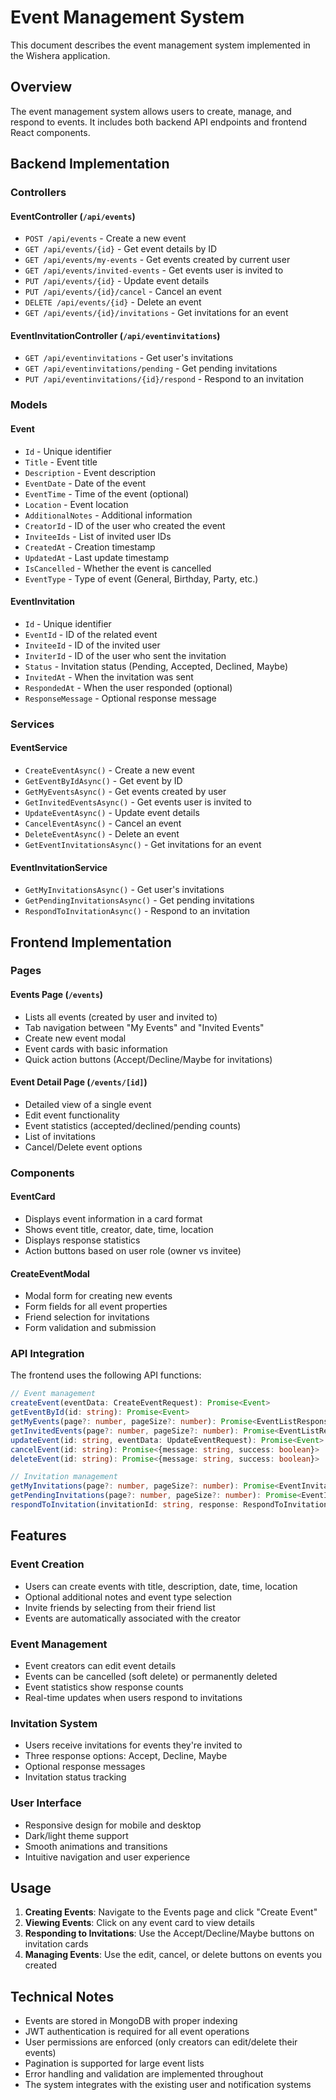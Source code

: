 # Event Management System

This document describes the event management system implemented in the Wishera application.

## Overview

The event management system allows users to create, manage, and respond to events. It includes both backend API endpoints and frontend React components.

## Backend Implementation

### Controllers

#### EventController (`/api/events`)
- `POST /api/events` - Create a new event
- `GET /api/events/{id}` - Get event details by ID
- `GET /api/events/my-events` - Get events created by current user
- `GET /api/events/invited-events` - Get events user is invited to
- `PUT /api/events/{id}` - Update event details
- `PUT /api/events/{id}/cancel` - Cancel an event
- `DELETE /api/events/{id}` - Delete an event
- `GET /api/events/{id}/invitations` - Get invitations for an event

#### EventInvitationController (`/api/eventinvitations`)
- `GET /api/eventinvitations` - Get user's invitations
- `GET /api/eventinvitations/pending` - Get pending invitations
- `PUT /api/eventinvitations/{id}/respond` - Respond to an invitation

### Models

#### Event
- `Id` - Unique identifier
- `Title` - Event title
- `Description` - Event description
- `EventDate` - Date of the event
- `EventTime` - Time of the event (optional)
- `Location` - Event location
- `AdditionalNotes` - Additional information
- `CreatorId` - ID of the user who created the event
- `InviteeIds` - List of invited user IDs
- `CreatedAt` - Creation timestamp
- `UpdatedAt` - Last update timestamp
- `IsCancelled` - Whether the event is cancelled
- `EventType` - Type of event (General, Birthday, Party, etc.)

#### EventInvitation
- `Id` - Unique identifier
- `EventId` - ID of the related event
- `InviteeId` - ID of the invited user
- `InviterId` - ID of the user who sent the invitation
- `Status` - Invitation status (Pending, Accepted, Declined, Maybe)
- `InvitedAt` - When the invitation was sent
- `RespondedAt` - When the user responded (optional)
- `ResponseMessage` - Optional response message

### Services

#### EventService
- `CreateEventAsync()` - Create a new event
- `GetEventByIdAsync()` - Get event by ID
- `GetMyEventsAsync()` - Get events created by user
- `GetInvitedEventsAsync()` - Get events user is invited to
- `UpdateEventAsync()` - Update event details
- `CancelEventAsync()` - Cancel an event
- `DeleteEventAsync()` - Delete an event
- `GetEventInvitationsAsync()` - Get invitations for an event

#### EventInvitationService
- `GetMyInvitationsAsync()` - Get user's invitations
- `GetPendingInvitationsAsync()` - Get pending invitations
- `RespondToInvitationAsync()` - Respond to an invitation

## Frontend Implementation

### Pages

#### Events Page (`/events`)
- Lists all events (created by user and invited to)
- Tab navigation between "My Events" and "Invited Events"
- Create new event modal
- Event cards with basic information
- Quick action buttons (Accept/Decline/Maybe for invitations)

#### Event Detail Page (`/events/[id]`)
- Detailed view of a single event
- Edit event functionality
- Event statistics (accepted/declined/pending counts)
- List of invitations
- Cancel/Delete event options

### Components

#### EventCard
- Displays event information in a card format
- Shows event title, creator, date, time, location
- Displays response statistics
- Action buttons based on user role (owner vs invitee)

#### CreateEventModal
- Modal form for creating new events
- Form fields for all event properties
- Friend selection for invitations
- Form validation and submission

### API Integration

The frontend uses the following API functions:

```typescript
// Event management
createEvent(eventData: CreateEventRequest): Promise<Event>
getEventById(id: string): Promise<Event>
getMyEvents(page?: number, pageSize?: number): Promise<EventListResponse>
getInvitedEvents(page?: number, pageSize?: number): Promise<EventListResponse>
updateEvent(id: string, eventData: UpdateEventRequest): Promise<Event>
cancelEvent(id: string): Promise<{message: string, success: boolean}>
deleteEvent(id: string): Promise<{message: string, success: boolean}>

// Invitation management
getMyInvitations(page?: number, pageSize?: number): Promise<EventInvitationListResponse>
getPendingInvitations(page?: number, pageSize?: number): Promise<EventInvitationListResponse>
respondToInvitation(invitationId: string, response: RespondToInvitationRequest): Promise<EventInvitation>
```

## Features

### Event Creation
- Users can create events with title, description, date, time, location
- Optional additional notes and event type selection
- Invite friends by selecting from their friend list
- Events are automatically associated with the creator

### Event Management
- Event creators can edit event details
- Events can be cancelled (soft delete) or permanently deleted
- Event statistics show response counts
- Real-time updates when users respond to invitations

### Invitation System
- Users receive invitations for events they're invited to
- Three response options: Accept, Decline, Maybe
- Optional response messages
- Invitation status tracking

### User Interface
- Responsive design for mobile and desktop
- Dark/light theme support
- Smooth animations and transitions
- Intuitive navigation and user experience

## Usage

1. **Creating Events**: Navigate to the Events page and click "Create Event"
2. **Viewing Events**: Click on any event card to view details
3. **Responding to Invitations**: Use the Accept/Decline/Maybe buttons on invitation cards
4. **Managing Events**: Use the edit, cancel, or delete buttons on events you created

## Technical Notes

- Events are stored in MongoDB with proper indexing
- JWT authentication is required for all event operations
- User permissions are enforced (only creators can edit/delete their events)
- Pagination is supported for large event lists
- Error handling and validation are implemented throughout
- The system integrates with the existing user and notification systems
